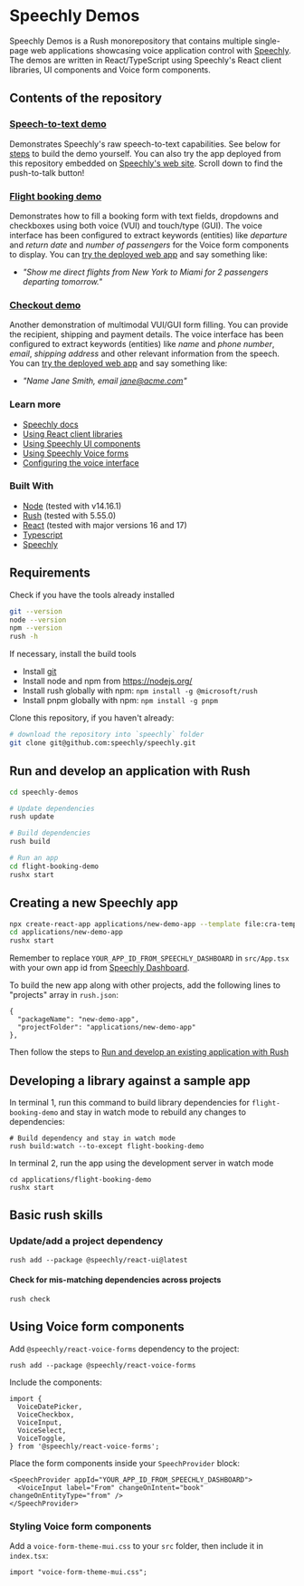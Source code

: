# Speechly Demos

Speechly Demos is a Rush monorepository that contains multiple single-page web applications showcasing voice application control with [Speechly](https://speechly.com). The demos are written in React/TypeScript using Speechly's React client libraries, UI components and Voice form components.

## Contents of the repository

### [Speech-to-text demo](https://www.speechly.com/technology/voice-api/speech-to-text/)

Demonstrates Speechly's raw speech-to-text capabilities. See below for [steps](#requirements) to build the demo yourself. You can also try the app deployed from this repository embedded on [Speechly's web site](https://www.speechly.com/technology/voice-api/speech-to-text/). Scroll down to find the push-to-talk button!

### [Flight booking demo](https://speechly-demos.herokuapp.com/flight-booking)

Demonstrates how to fill a booking form with text fields, dropdowns and checkboxes using both voice (VUI) and touch/type (GUI). The voice interface has been configured to extract keywords (entities) like *departure* and *return date* and *number of passengers* for the Voice form components to display. You can [try the deployed web app](https://speechly-demos.herokuapp.com/flight-booking) and say something like:

- _"Show me direct flights from New York to Miami for 2 passengers departing tomorrow."_

### [Checkout demo](https://speechly-demos.herokuapp.com/ecommerce-checkout)

Another demonstration of multimodal VUI/GUI form filling. You can provide the recipient, shipping and payment details. The voice interface has been configured to extract keywords (entities) like *name* and *phone number*, *email*, *shipping address* and other relevant information from the speech. You can [try the deployed web app](https://speechly-demos.herokuapp.com/ecommerce-checkout) and say something like:

- _"Name Jane Smith, email jane@acme.com"_

### Learn more

- [Speechly docs](https://docs.speechly.com)
- [Using React client libraries](https://docs.speechly.com/client-libraries/usage/?platform=React)
- [Using Speechly UI components](https://docs.speechly.com/client-libraries/ui-components/)
- [Using Speechly Voice forms](https://docs.speechly.com/client-libraries/voice-forms/)
- [Configuring the voice interface](https://docs.speechly.com/slu-examples/basics/)

### Built With
* [Node](https://nodejs.org/) (tested with v14.16.1)
* [Rush](https://rushjs.io/) (tested with 5.55.0)
* [React](https://reactjs.org/) (tested with major versions 16 and 17)
* [Typescript](https://www.typescriptlang.org/)
* [Speechly](https://github.com/speechly/react-client)

## Requirements

Check if you have the tools already installed

```bash
git --version
node --version
npm --version
rush -h
```

If necessary, install the build tools

- Install [git](https://github.com/git-guides/install-git)
- Install node and npm from <https://nodejs.org/>
- Install rush globally with npm: `npm install -g @microsoft/rush`
- Install pnpm globally with npm: `npm install -g pnpm`

Clone this repository, if you haven't already:

```bash
# download the repository into `speechly` folder
git clone git@github.com:speechly/speechly.git
```
## Run and develop an application with Rush

```bash
cd speechly-demos

# Update dependencies
rush update

# Build dependencies
rush build

# Run an app
cd flight-booking-demo
rushx start
```

## Creating a new Speechly app

```bash
npx create-react-app applications/new-demo-app --template file:cra-template-speechly
cd applications/new-demo-app
rushx start
```

Remember to replace `YOUR_APP_ID_FROM_SPEECHLY_DASHBOARD` in `src/App.tsx` with your own app id from [Speechly Dashboard](https://api.speechly.com/dashboard).

To build the new app along with other projects, add the following lines to "projects" array in `rush.json`:

```
{
  "packageName": "new-demo-app",
  "projectFolder": "applications/new-demo-app"
},
```

Then follow the steps to [Run and develop an existing application with Rush](#run-and-develop-an-application-with-rush)

## Developing a library against a sample app

In terminal 1, run this command to build library dependencies for `flight-booking-demo` and stay in watch mode to rebuild any changes to dependencies:

```
# Build dependency and stay in watch mode
rush build:watch --to-except flight-booking-demo
```

In terminal 2, run the app using the development server in watch mode
```
cd applications/flight-booking-demo
rushx start
```

## Basic rush skills

### Update/add a project dependency

```
rush add --package @speechly/react-ui@latest
```

#### Check for mis-matching dependencies across projects

```
rush check
```

## Using Voice form components

Add `@speechly/react-voice-forms` dependency to the project:

```
rush add --package @speechly/react-voice-forms
```

Include the components:

```
import {
  VoiceDatePicker,
  VoiceCheckbox,
  VoiceInput,
  VoiceSelect,
  VoiceToggle,
} from '@speechly/react-voice-forms';
```

Place the form components inside your `SpeechProvider` block:

```
<SpeechProvider appId="YOUR_APP_ID_FROM_SPEECHLY_DASHBOARD">
  <VoiceInput label="From" changeOnIntent="book" changeOnEntityType="from" />
</SpeechProvider>
```

### Styling Voice form components

Add a `voice-form-theme-mui.css` to your `src` folder, then include it in `index.tsx`:

```
import "voice-form-theme-mui.css";
```
